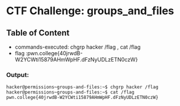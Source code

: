 # CTF Challenge: groups_and_files

## Table of Content

- commands-executed:  chgrp hacker /flag , cat /flag
- flag :pwn.college{40jrwdB-W2YCWti15879AHmWpHF.dFzNyUDLzETN0czW}


### Output:
```console
hacker@permissions~groups-and-files:~$ chgrp hacker /flag
hacker@permissions~groups-and-files:~$ cat /flag
pwn.college{40jrwdB-W2YCWti15879AHmWpHF.dFzNyUDLzETN0czW}

```
